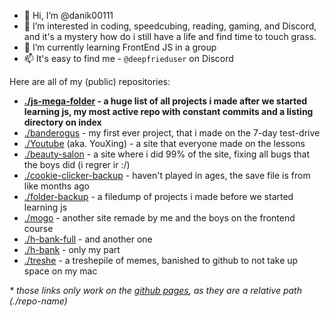 - 👋 Hi, I’m @danik00111
- 👀 I’m interested in coding, speedcubing, reading, gaming, and Discord, and it's a mystery how do i still have a life and find time to touch grass.
- 🌱 I’m currently learning FrontEnd JS in a group
- 📫 It's easy to find me - `@deepfrieduser` on Discord

Here are all of my (public) repositories:
- **[./js-mega-folder](./js-mega-folder) - a huge list of all projects i made after we started learning js, my most active repo with constant commits and a listing directory on index**
- [./banderogus](https://magical-churros-18d4ea.netlify.app/) - my first ever project, that i made on the 7-day test-drive
- [./Youtube](./Youtube) (aka. YouXing) - a site that everyone made on the lessons
- [./beauty-salon](./beauty-salon) - a site where i did 99% of the site, fixing all bugs that the boys did (i regrer ir :/)
- [./cookie-clicker-backup](./cookie-clicker-backup) - haven't played in ages, the save file is from like months ago
- [./folder-backup](./folder-backup) - a filedump of projects i made before we started learning js
- [./mogo](./mogo) - another site remade by me and the boys on the frontend course
- [./h-bank-full](./h-bank-full) - and another one
- [./h-bank](./h-bank) - only my part
- [./treshe](https://github.com/danik00111/treshe) - a treshepile of memes, banished to github to not take up space on my mac

 *\* those links only work on the [github pages](https://danik0011.github.io), as they are a relative path (./repo-name)*
